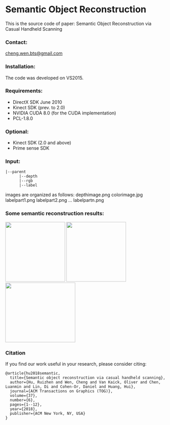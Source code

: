 # Semantic Object Reconstruction
This is the source code of paper: Semantic Object Reconstruction via Casual Handheld Scanning

### Contact:
cheng.wen.bts@gmail.com

### Installation:
The code was developed on VS2015.

### Requirements:
- DirectX SDK June 2010
- Kinect SDK (prev. to 2.0)
- NVIDIA CUDA 8.0 (for the CUDA implementation)
- PCL-1.8.0

### Optional:
- Kinect SDK (2.0 and above)
- Prime sense SDK

### Input: 
```
|--parent
      |--depth
      |--rgb
      |--label
```
images are organized as follows:
depthimage.png
colorimage.jpg
labelpart1.png
labelpart2.png
...
labelpartn.png

### Some semantic reconstruction results:

<div align="left">
<img src="DepthSensingLabel/SR_Chair.png" height="187" width="187" >
<img src="DepthSensingLabel/SR_Table.png" height="187" width="187" >
<img src="DepthSensingLabel/SR_Motorcycle.png" height="187" width="219" >
 </div>

### Citation
If you find our work useful in your research, please consider citing:
```
@article{hu2018semantic,
  title={Semantic object reconstruction via casual handheld scanning},
  author={Hu, Ruizhen and Wen, Cheng and Van Kaick, Oliver and Chen, Luanmin and Lin, Di and Cohen-Or, Daniel and Huang, Hui},
  journal={ACM Transactions on Graphics (TOG)},
  volume={37},
  number={6},
  pages={1--12},
  year={2018},
  publisher={ACM New York, NY, USA}
}
```
